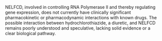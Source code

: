 NELFCD, involved in controlling RNA Polymerase II and thereby regulating gene expression, does not currently have clinically significant pharmacokinetic or pharmacodynamic interactions with known drugs. The possible interaction between hydrochlorothiazide, a diuretic, and NELFCD remains poorly understood and speculative, lacking solid evidence or a clear biological pathway.